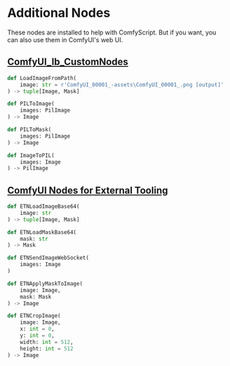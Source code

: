 # Additional Nodes
These nodes are installed to help with ComfyScript. But if you want, you can also use them in ComfyUI's web UI.

## [ComfyUI_Ib_CustomNodes](https://github.com/Chaoses-Ib/ComfyUI_Ib_CustomNodes)
```python
def LoadImageFromPath(
    image: str = r'ComfyUI_00001_-assets\ComfyUI_00001_.png [output]'
) -> tuple[Image, Mask]

def PILToImage(
    images: PilImage
) -> Image

def PILToMask(
    images: PilImage
) -> Image

def ImageToPIL(
    images: Image
) -> PilImage
```

## [ComfyUI Nodes for External Tooling](https://github.com/Acly/comfyui-tooling-nodes)
```python
def ETNLoadImageBase64(
    image: str
) -> tuple[Image, Mask]

def ETNLoadMaskBase64(
    mask: str
) -> Mask

def ETNSendImageWebSocket(
    images: Image
)

def ETNApplyMaskToImage(
    image: Image,
    mask: Mask
) -> Image

def ETNCropImage(
    image: Image,
    x: int = 0,
    y: int = 0,
    width: int = 512,
    height: int = 512
) -> Image
```